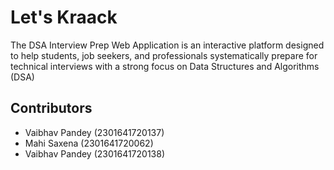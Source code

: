 # Let's Kraack

The DSA Interview Prep Web Application is an interactive platform designed to help students, job seekers, and professionals systematically prepare for technical interviews with a strong focus on Data Structures and Algorithms (DSA)

## Contributors

- Vaibhav Pandey (2301641720137)
- Mahi Saxena (2301641720062)
- Vaibhav Pandey (2301641720138)
